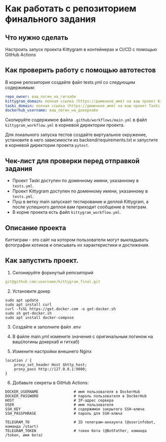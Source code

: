 #  Как работать с репозиторием финального задания

## Что нужно сделать

Настроить запуск проекта Kittygram в контейнерах и CI/CD с помощью GitHub Actions

## Как проверить работу с помощью автотестов

В корне репозитория создайте файл tests.yml со следующим содержимым:
```yaml
repo_owner: ваш_логин_на_гитхабе
kittygram_domain: полная ссылка (https://доменное_имя) на ваш проект Kittygram
taski_domain: полная ссылка (https://доменное_имя) на ваш проект Taski
dockerhub_username: ваш_логин_на_докерхабе
```

Скопируйте содержимое файла `.github/workflows/main.yml` в файл `kittygram_workflow.yml` в корневой директории проекта.

Для локального запуска тестов создайте виртуальное окружение, установите в него зависимости из backend/requirements.txt и запустите в корневой директории проекта `pytest`.

## Чек-лист для проверки перед отправкой задания

- Проект Taski доступен по доменному имени, указанному в `tests.yml`.
- Проект Kittygram доступен по доменному имени, указанному в `tests.yml`.
- Пуш в ветку main запускает тестирование и деплой Kittygram, а после успешного деплоя вам приходит сообщение в телеграм.
- В корне проекта есть файл `kittygram_workflow.yml`.

## Описание проекта

Киттиграм - это сайт на котором пользователи могут выкладывать фотографии котиков и описывать их характеристики и достижения. 

## Как запустить проект. 

1. Склонируйте форкнутый репозиторий 
```yaml
git@github.com:username/kittygram_final.git
```
2. Установите докер
```
sudo apt update
sudo apt install curl
curl -fsSL https://get.docker.com -o get-docker.sh
sudo sh get-docker.sh
sudo apt install docker-compose
```
3. Создайте и заполните файл .env 

4. В файле main.yml измените значения с оригинальным логином на ваш(логины докерхаб и гитхаб)

5. Измените настройки внешнего Nginx 
```
location / {
    proxy_set_header Host $http_host;
    proxy_pass http://127.0.0.1:9000;
}
```
6. Добавьте секреты в GitHub Actions:
```
DOCKER_USERNAME                # имя пользователя в DockerHub
DOCKER_PASSWORD                # пароль пользователя в DockerHub
HOST                           # IP-адрес сервера
USER                           # имя пользователя
SSH_KEY                        # содержимое закрытого SSH-ключа
SSH_PASSPHRASE                 # пароль для SSH-ключа

TELEGRAM_TO                    # ID телеграм-аккаунта (@userinfobot, команда /start)
TELEGRAM_TOKEN                 # токен бота (@BotFather, команда /token, имя бота)
```